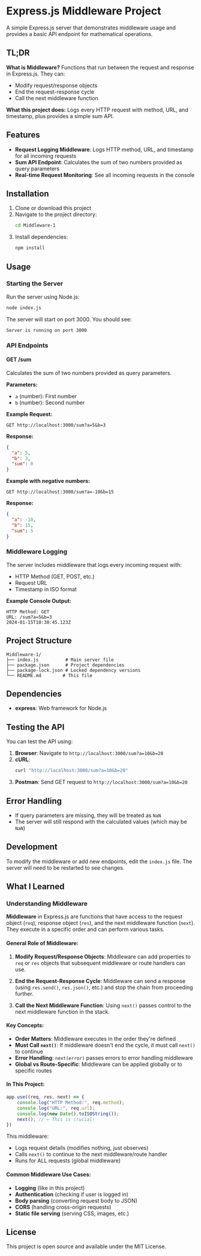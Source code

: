 # Express.js Middleware Project

A simple Express.js server that demonstrates middleware usage and provides a basic API endpoint for mathematical operations.

## TL;DR

**What is Middleware?** Functions that run between the request and response in Express.js. They can:
- Modify request/response objects
- End the request-response cycle
- Call the next middleware function

**What this project does:** Logs every HTTP request with method, URL, and timestamp, plus provides a simple sum API.

## Features

- **Request Logging Middleware**: Logs HTTP method, URL, and timestamp for all incoming requests
- **Sum API Endpoint**: Calculates the sum of two numbers provided as query parameters
- **Real-time Request Monitoring**: See all incoming requests in the console

## Installation

1. Clone or download this project
2. Navigate to the project directory:
   ```bash
   cd Middleware-1
   ```
3. Install dependencies:
   ```bash
   npm install
   ```

## Usage

### Starting the Server

Run the server using Node.js:

```bash
node index.js
```

The server will start on port 3000. You should see:
```
Server is running on port 3000
```

### API Endpoints

#### GET /sum
Calculates the sum of two numbers provided as query parameters.

**Parameters:**
- `a` (number): First number
- `b` (number): Second number

**Example Request:**
```
GET http://localhost:3000/sum?a=5&b=3
```

**Response:**
```json
{
  "a": 5,
  "b": 3,
  "sum": 8
}
```

**Example with negative numbers:**
```
GET http://localhost:3000/sum?a=-10&b=15
```

**Response:**
```json
{
  "a": -10,
  "b": 15,
  "sum": 5
}
```

### Middleware Logging

The server includes middleware that logs every incoming request with:
- HTTP Method (GET, POST, etc.)
- Request URL
- Timestamp in ISO format

**Example Console Output:**
```
HTTP Method: GET
URL: /sum?a=5&b=3
2024-01-15T10:30:45.123Z
```

## Project Structure

```
Middleware-1/
├── index.js          # Main server file
├── package.json      # Project dependencies
├── package-lock.json # Locked dependency versions
└── README.md        # This file
```

## Dependencies

- **express**: Web framework for Node.js

## Testing the API

You can test the API using:

1. **Browser**: Navigate to `http://localhost:3000/sum?a=10&b=20`
2. **cURL**: 
   ```bash
   curl "http://localhost:3000/sum?a=10&b=20"
   ```
3. **Postman**: Send GET request to `http://localhost:3000/sum?a=10&b=20`

## Error Handling

- If query parameters are missing, they will be treated as `NaN`
- The server will still respond with the calculated values (which may be `NaN`)

## Development

To modify the middleware or add new endpoints, edit the `index.js` file. The server will need to be restarted to see changes.

## What I Learned

### Understanding Middleware

**Middleware** in Express.js are functions that have access to the request object (`req`), response object (`res`), and the next middleware function (`next`). They execute in a specific order and can perform various tasks.

#### General Role of Middleware:

1. **Modify Request/Response Objects**: Middleware can add properties to `req` or `res` objects that subsequent middleware or route handlers can use.

2. **End the Request-Response Cycle**: Middleware can send a response (using `res.send()`, `res.json()`, etc.) and stop the chain from proceeding further.

3. **Call the Next Middleware Function**: Using `next()` passes control to the next middleware function in the stack.

#### Key Concepts:

- **Order Matters**: Middleware executes in the order they're defined
- **Must Call `next()`**: If middleware doesn't end the cycle, it must call `next()` to continue
- **Error Handling**: `next(error)` passes errors to error handling middleware
- **Global vs Route-Specific**: Middleware can be applied globally or to specific routes

#### In This Project:

```javascript
app.use((req, res, next) => {
    console.log("HTTP Method:", req.method);
    console.log("URL:", req.url);
    console.log(new Date().toISOString());
    next(); // ← This is crucial!
})
```

This middleware:
- Logs request details (modifies nothing, just observes)
- Calls `next()` to continue to the next middleware/route handler
- Runs for ALL requests (global middleware)

#### Common Middleware Use Cases:
- **Logging** (like in this project)
- **Authentication** (checking if user is logged in)
- **Body parsing** (converting request body to JSON)
- **CORS** (handling cross-origin requests)
- **Static file serving** (serving CSS, images, etc.)

## License

This project is open source and available under the MIT License. 